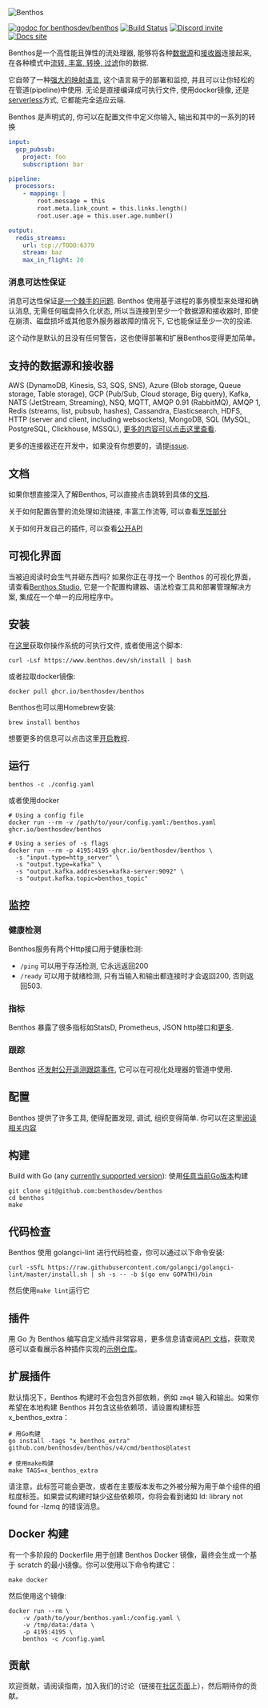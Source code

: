 ![Benthos](icon.png "Benthos")

[![godoc for benthosdev/benthos][godoc-badge]][godoc-url]
[![Build Status][actions-badge]][actions-url]
[![Discord invite][discord-badge]][discord-url]
[![Docs site][website-badge]][website-url]

Benthos是一个高性能且弹性的流处理器, 能够将各种[数据源][inputs]和[接收器][outputs]连接起来, 在各种模式中[流转, 丰富, 转换, 过滤][processors]你的数据.

它自带了一种[强大的映射语言][bloblang-about], 这个语言易于的部署和监控, 并且可以让你轻松的在管道(pipeline)中使用. 无论是直接编译成可执行文件, 使用docker镜像, 还是[serverless][serverless]方式, 它都能完全适应云端.

Benthos 是声明式的, 你可以在配置文件中定义你输入, 输出和其中的一系列的转换


```yaml
input:
  gcp_pubsub:
    project: foo
    subscription: bar

pipeline:
  processors:
    - mapping: |
        root.message = this
        root.meta.link_count = this.links.length()
        root.user.age = this.user.age.number()

output:
  redis_streams:
    url: tcp://TODO:6379
    stream: baz
    max_in_flight: 20
```

### 消息可达性保证

消息可达性保证[是一个棘手的问题](https://youtu.be/QmpBOCvY8mY). Benthos 使用基于进程的事务模型来处理和确认消息, 无需任何磁盘持久化状态, 所以当连接到至少一个数据源和接收器时, 即使在崩溃、磁盘损坏或其他意外服务器故障的情况下, 它也能保证至少一次的投递. 

这个动作是默认的且没有任何警告，这也使得部署和扩展Benthos变得更加简单。

## 支持的数据源和接收器

AWS (DynamoDB, Kinesis, S3, SQS, SNS), Azure (Blob storage, Queue storage, Table storage), GCP (Pub/Sub, Cloud storage, Big query), Kafka, NATS (JetStream, Streaming), NSQ, MQTT, AMQP 0.91 (RabbitMQ), AMQP 1, Redis (streams, list, pubsub, hashes), Cassandra, Elasticsearch, HDFS, HTTP (server and client, including websockets), MongoDB, SQL (MySQL, PostgreSQL, Clickhouse, MSSQL),  [更多的内容可以点击这里查看][about-categories].

更多的连接器还在开发中，如果没有你想要的，请提[issue](https://github.com/benthosdev/benthos/issues/new).

## 文档

如果你想直接深入了解Benthos, 可以直接点击跳转到具体的[文档][general-docs].

关于如何配置告警的流处理如流链接, 丰富工作流等, 可以查看[烹饪部分][cookbooks]

关于如何开发自己的插件, 可以查看[公开API][godoc-url]

## 可视化界面

当被迫阅读时会生气并砸东西吗? 如果你正在寻找一个 Benthos 的可视化界面，请查看[Benthos Studio][benthos-studio], 它是一个配置构建器、语法检查工具和部署管理解决方案, 集成在一个单一的应用程序中。

## 安装

在[这里][releases]获取你操作系统的可执行文件, 或者使用这个脚本: 

```shell
curl -Lsf https://www.benthos.dev/sh/install | bash
```

或者拉取docker镜像: 

```shell
docker pull ghcr.io/benthosdev/benthos
```

Benthos也可以用Homebrew安装: 


```shell
brew install benthos
```

想要更多的信息可以点击这里[开启教程][getting-started].

## 运行

```shell
benthos -c ./config.yaml
```

或者使用docker

```shell
# Using a config file
docker run --rm -v /path/to/your/config.yaml:/benthos.yaml ghcr.io/benthosdev/benthos

# Using a series of -s flags
docker run --rm -p 4195:4195 ghcr.io/benthosdev/benthos \
  -s "input.type=http_server" \
  -s "output.type=kafka" \
  -s "output.kafka.addresses=kafka-server:9092" \
  -s "output.kafka.topic=benthos_topic"
```

## 监控

### 健康检测

Benthos服务有两个Http接口用于健康检测: 
- `/ping` 可以用于存活检测, 它永远返回200
- `/ready` 可以用于就绪检测, 只有当输入和输出都连接时才会返回200, 否则返回503.

### 指标

Benthos 暴露了很多指标如StatsD, Prometheus, JSON http接口和[更多][metrics]. 

### 跟踪

Benthos 还[发射公开遥测跟踪事件][tracers], 它可以在可视化处理器的管道中使用. 

## 配置

Benthos 提供了许多工具, 使得配置发现, 调试, 组织变得简单. 你可以在这里[阅读相关内容][config-doc]

## 构建

Build with Go (any [currently supported version](https://go.dev/dl/)):
使用[任意当前Go版本](https://go.dev/dl/)构建

```shell
git clone git@github.com:benthosdev/benthos
cd benthos
make
```

## 代码检查

Benthos 使用 golangci-lint 进行代码检查，你可以通过以下命令安装: 

```shell
curl -sSfL https://raw.githubusercontent.com/golangci/golangci-lint/master/install.sh | sh -s -- -b $(go env GOPATH)/bin
```

然后使用`make lint`运行它

## 插件

用 Go 为 Benthos 编写自定义插件非常容易，更多信息请查阅[API 文档][godoc-url]，获取灵感可以查看展示各种插件实现的[示例仓库][plugin-repo]。

## 扩展插件

默认情况下，Benthos 构建时不会包含外部依赖，例如 `zmq4` 输入和输出。如果你希望在本地构建 Benthos 并包含这些依赖项，请设置构建标签 x_benthos_extra：

```shell
# 用Go构建
go install -tags "x_benthos_extra" github.com/benthosdev/benthos/v4/cmd/benthos@latest

# 使用make构建
make TAGS=x_benthos_extra
```

请注意，此标签可能会更改，或者在主要版本发布之外被分解为用于单个组件的细粒度标签。如果尝试构建时缺少这些依赖项，你将会看到诸如 ld: library not found for -lzmq 的错误消息。

## Docker 构建

有一个多阶段的 Dockerfile 用于创建 Benthos Docker 镜像，最终会生成一个基于 scratch 的最小镜像。你可以使用以下命令构建它：

```shell
make docker
```

然后使用这个镜像: 

```shell
docker run --rm \
	-v /path/to/your/benthos.yaml:/config.yaml \
	-v /tmp/data:/data \
	-p 4195:4195 \
	benthos -c /config.yaml
```

## 贡献

欢迎贡献，请阅读指南，加入我们的讨论（链接在[社区页面][community]上），然后期待你的贡献。

[inputs]: https://www.benthos.dev/docs/components/inputs/about
[about-categories]: https://www.benthos.dev/docs/about#components
[processors]: https://www.benthos.dev/docs/components/processors/about
[outputs]: https://www.benthos.dev/docs/components/outputs/about
[metrics]: https://www.benthos.dev/docs/components/metrics/about
[tracers]: https://www.benthos.dev/docs/components/tracers/about
[config-interp]: https://www.benthos.dev/docs/configuration/interpolation
[streams-api]: https://www.benthos.dev/docs/guides/streams_mode/streams_api
[streams-mode]: https://www.benthos.dev/docs/guides/streams_mode/about
[general-docs]: https://www.benthos.dev/docs/about
[bloblang-about]: https://www.benthos.dev/docs/guides/bloblang/about
[config-doc]: https://www.benthos.dev/docs/configuration/about
[serverless]: https://www.benthos.dev/docs/guides/serverless/about
[cookbooks]: https://www.benthos.dev/cookbooks
[releases]: https://github.com/benthosdev/benthos/releases
[plugin-repo]: https://github.com/benthosdev/benthos-plugin-example
[getting-started]: https://www.benthos.dev/docs/guides/getting_started
[benthos-studio]: https://studio.benthos.dev

[godoc-badge]: https://pkg.go.dev/badge/github.com/benthosdev/benthos/v4/public
[godoc-url]: https://pkg.go.dev/github.com/benthosdev/benthos/v4/public
[actions-badge]: https://github.com/benthosdev/benthos/actions/workflows/test.yml/badge.svg
[actions-url]: https://github.com/benthosdev/benthos/actions/workflows/test.yml
[discord-badge]: https://img.shields.io/discord/746368194196799589
[discord-url]: https://discord.com/invite/6VaWjzP
[website-badge]: https://img.shields.io/badge/Docs-Learn%20more-ffc7c7
[website-url]: https://www.benthos.dev

[community]: https://www.benthos.dev/community

[golangci-lint]: https://golangci-lint.run/
[jaeger]: https://www.jaegertracing.io/
